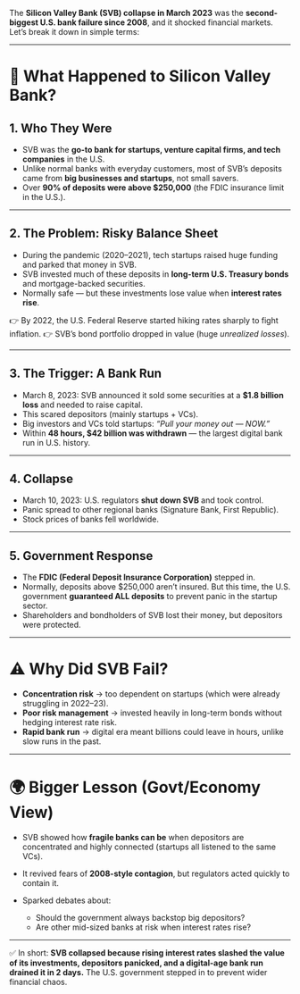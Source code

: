 The **Silicon Valley Bank (SVB) collapse in March 2023** was the **second-biggest U.S. bank failure since 2008**, and it shocked financial markets. Let’s break it down in simple terms:

---

# 🏦 What Happened to Silicon Valley Bank?

## 1. **Who They Were**

* SVB was the **go-to bank for startups, venture capital firms, and tech companies** in the U.S.
* Unlike normal banks with everyday customers, most of SVB’s deposits came from **big businesses and startups**, not small savers.
* Over **90% of deposits were above \$250,000** (the FDIC insurance limit in the U.S.).

---

## 2. **The Problem: Risky Balance Sheet**

* During the pandemic (2020–2021), tech startups raised huge funding and parked that money in SVB.
* SVB invested much of these deposits in **long-term U.S. Treasury bonds** and mortgage-backed securities.
* Normally safe — but these investments lose value when **interest rates rise**.

👉 By 2022, the U.S. Federal Reserve started hiking rates sharply to fight inflation.
👉 SVB’s bond portfolio dropped in value (huge *unrealized losses*).

---

## 3. **The Trigger: A Bank Run**

* March 8, 2023: SVB announced it sold some securities at a **\$1.8 billion loss** and needed to raise capital.
* This scared depositors (mainly startups + VCs).
* Big investors and VCs told startups: *“Pull your money out — NOW.”*
* Within **48 hours, \$42 billion was withdrawn** — the largest digital bank run in U.S. history.

---

## 4. **Collapse**

* March 10, 2023: U.S. regulators **shut down SVB** and took control.
* Panic spread to other regional banks (Signature Bank, First Republic).
* Stock prices of banks fell worldwide.

---

## 5. **Government Response**

* The **FDIC (Federal Deposit Insurance Corporation)** stepped in.
* Normally, deposits above \$250,000 aren’t insured. But this time, the U.S. government **guaranteed ALL deposits** to prevent panic in the startup sector.
* Shareholders and bondholders of SVB lost their money, but depositors were protected.

---

# ⚠️ Why Did SVB Fail?

* **Concentration risk** → too dependent on startups (which were already struggling in 2022–23).
* **Poor risk management** → invested heavily in long-term bonds without hedging interest rate risk.
* **Rapid bank run** → digital era meant billions could leave in hours, unlike slow runs in the past.

---

# 🌍 Bigger Lesson (Govt/Economy View)

* SVB showed how **fragile banks can be** when depositors are concentrated and highly connected (startups all listened to the same VCs).
* It revived fears of **2008-style contagion**, but regulators acted quickly to contain it.
* Sparked debates about:

  * Should the government always backstop big depositors?
  * Are other mid-sized banks at risk when interest rates rise?

---

✅ In short: **SVB collapsed because rising interest rates slashed the value of its investments, depositors panicked, and a digital-age bank run drained it in 2 days.** The U.S. government stepped in to prevent wider financial chaos.
